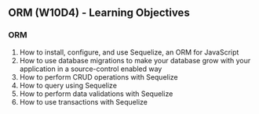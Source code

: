 ## ORM (W10D4) - Learning Objectives

### ORM
1. How to install, configure, and use Sequelize, an ORM for JavaScript
2. How to use database migrations to make your database grow with your application in a source-control enabled way
3. How to perform CRUD operations with Sequelize
4. How to query using Sequelize
5. How to perform data validations with Sequelize
6. How to use transactions with Sequelize
